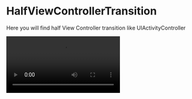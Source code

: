 # HalfViewControllerTransition
Here you will find half View Controller transition like UIActivityController

![Transition](transition(s).mov)
